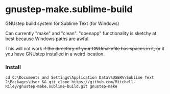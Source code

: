 # gnustep-make.sublime-build
GNUstep build system for Sublime Text (for Windows)

Can currently "make" and "clean". "openapp" functionality is sketchy at best because Windows paths are awful.

This will not work ~~if the directory of your GNUmakefile has spaces in it, or~~ if you have GNUstep installed in a weird location.

### Install
```
cd C:\Documents and Settings\Application Data\%USER%\Sublime Text 2\Packages\User && git clone https://github.com/Mitchell-Riley/gnustep-make.sublime-build.git gnustep-make
```
